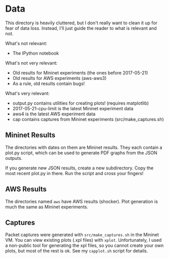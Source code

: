 Data
====

This directory is heavily cluttered, but I don't really want to clean it up for
fear of data loss. Instead, I'll just guide the reader to what is relevant and
not.

What's not relevant:
- The IPython notebook

What's not very relevant:
- Old results for Mininet experiments (the ones before 2017-05-21)
- Old results for AWS experiments (aws-aws3)
- As a rule, old results contain bugs!

What's very relevant:
- output.py contains utilities for creating plots! (requires matplotlib)
- 2017-05-21-cpu-limit is the latest Mininet experiment data
- aws4 is the latest AWS experiment data
- cap contains captures from Mininet experiments (src/make_captures.sh)

Mininet Results
---------------

The directories with dates on them are Mininet results. They each contain a
plot.py script, which can be used to generate PDF graphs from the JSON outputs.

If you generate new JSON results, create a new subdirectory. Copy the most
recent plot.py in there. Run the script and cross your fingers!

AWS Results
-----------

The directories named `aws` have AWS results (shocker). Plot generation is much
the same as Mininet experiments.

Captures
--------

Packet captures were generated with `src/make_captures.sh` in the Mininet VM.
You can view existing plots (.xpl files) with `xplot`. Unfortunately, I used
a non-public tool for generating the xpl files, so you cannot create your own
plots, but most of the rest is ok. See my `capplot.sh` script for details.
